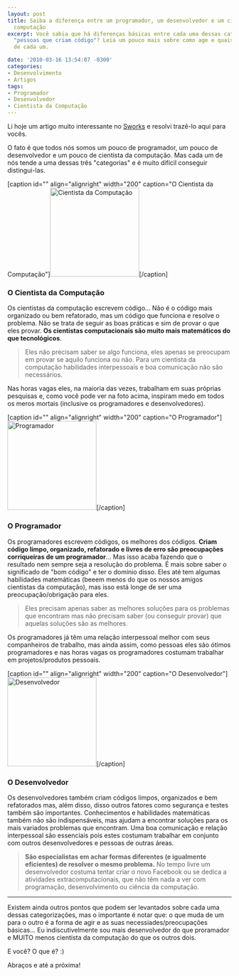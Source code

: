 ```yaml
---
layout: post
title: Saiba a diferença entre um programador, um desenvolvedor e um cientista da
  computação
excerpt: Você sabia que há diferenças básicas entre cada uma dessas categorias de
  "pessoas que criam código"? Leia um pouco mais sobre como age e quais são as preocupações
  de cada um.

date: '2010-03-16 13:54:07 -0300'
categories:
- Desenvolvimento
- Artigos
tags:
- Programador
- Desenvolvedor
- Cientista da Computação
---
```

<p>Li hoje um artigo muito interessante no <a href="http://www.skorks.com/2010/03/the-difference-between-a-developer-a-programmer-and-a-computer-scientist/" title="The Difference Between A Developer, A Programmer And A Computer Scientist" target="_blank">Sworks</a> e resolvi trazê-lo aqui para vocês.</p>
<p>O fato é que todos nós somos um pouco de programador, um pouco de desenvolvedor e um pouco de cientista da computação. Mas cada um de nós tende a uma dessas três "categorias" e é muito difícil conseguir distingui-las.</p>
<p>[caption id="" align="alignright" width="200" caption="O Cientista da Computação"]<img alt="Cientista da Computação" src="http://blog.thiagobelem.net/arquivos/2010/03/cs.jpg" title="Cientista da Computação" width="200" />[/caption]</p>
<h3>O Cientista da Computação</h3>
<p>Os cientistas da computação escrevem código... Não é o código mais organizado ou bem refatorado, mas um código que funciona e resolve o problema. Não se trata de seguir as boas práticas e sim de provar o que eles provar. <strong>Os cientistas computacionais são muito mais matemáticos do que tecnológicos</strong>.</p>
<blockquote><p>Eles não precisam saber se algo funciona, eles apenas se preocupam em provar se aquilo funciona ou não. Para um cientista da computação habilidades interpessoais e boa comunicação não são necessários.</p></blockquote>
<p> Nas horas vagas eles, na maioria das vezes, trabalham em suas próprias pesquisas e, como você pode ver na foto acima, inspiram medo em todos os meros mortais (inclusive os programadores e desenvolvedores).</p>
<p>[caption id="" align="alignright" width="200" caption="O Programador"]<img alt="Programador" src="http://blog.thiagobelem.net/arquivos/2010/03/programmer.jpg" title="Programador" width="200" />[/caption]</p>
<h3>O Programador</h3>
<p>Os programadores escrevem códigos, os melhores dos códigos. <strong>Criam código limpo, organizado, refatorado e livres de erro são preocupações corriqueiras de um programador</strong>... Mas isso acaba fazendo que o resultado nem sempre seja a resolução do problema. É mais sobre saber o significado de "bom código" e ter o domínio disso. Eles até tem algumas habilidades matemáticas (beeem menos do que os nossos amigos cientistas da computação), mas isso está longe de ser uma preocupação/obrigação para eles.</p>
<blockquote><p>Eles precisam apenas saber as melhores soluções para os problemas que encontram mas não precisam saber (ou conseguir provar) que aquelas soluções são as melhores.</p></blockquote>
<p>Os programadores já têm uma relação interpessoal melhor com seus companheiros de trabalho, mas ainda assim, como pessoas eles são ótimos programadores e nas horas vagas os programadores costumam trabalhar em projetos/produtos pessoais.</p>
<p>[caption id="" align="alignright" width="200" caption="O Desenvolvedor"]<img alt="Desenvolvedor" src="http://blog.thiagobelem.net/arquivos/2010/03/developer.jpg" title="Desenvolvedor" width="200" />[/caption]</p>
<h3>O Desenvolvedor</h3>
<p>Os desenvolvedores também criam códigos limpos, organizados e bem refatorados mas, além disso, disso outros fatores como segurança e testes também são importantes. Conhecimentos e habilidades matemáticas também não são indispensáveis, mas ajudam a encontrar soluções para os mais variados problemas que encontram. Uma boa comunicação e relação interpessoal são essenciais pois estes costumam trabalhar em conjunto com outros desenvolvedores e pessoas de outras áreas.</p>
<blockquote><p><strong>São especialistas em achar formas diferentes (e igualmente eficientes) de resolver o mesmo problema.</strong> No tempo livre um desenvolvedor costuma tentar criar o novo Facebook ou se dedica a atividades extracomputacionais, que não têm nada a ver com programação, desenvolvimento ou ciência da computação.</p></blockquote>
<hr />
<p>Existem ainda outros pontos que podem ser levantados sobre cada uma dessas categorizações, mas o importante é notar que: o que muda de um para o outro é a forma de agir e as suas necessiades/preocupações básicas... Eu indiscutivelmente sou mais desenvolvedor do que proramador e MUITO menos cientista da computação do que os outros dois.</p>
<p>E você? O que é? :)</p>
<p>Abraços e até a próxima!</p>
